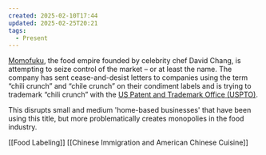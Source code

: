 ```yaml
---
created: 2025-02-10T17:44
updated: 2025-02-25T20:21
tags:
  - Present
---
```

[Momofuku](https://momofuku.com/), the food empire founded by celebrity chef David Chang, is attempting to seize control of the market – or at least the name. The company has sent cease-and-desist letters to companies using the term “chili crunch” and “chile crunch” on their condiment labels and is trying to trademark “chili crunch” with the [US Patent and Trademark Office (USPTO)](https://www.uspto.gov/). 

This disrupts small and medium 'home-based businesses' that have been using this title, but more problematically creates monopolies in the food industry. 

[[Food Labeling]] [[Chinese Immigration and American Chinese Cuisine]]

